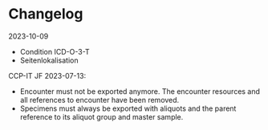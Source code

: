 # Changelog

2023-10-09
* Condition ICD-O-3-T
* Seitenlokalisation

CCP-IT JF 2023-07-13:

* Encounter must not be exported anymore. The encounter resources and all references to encounter have been removed.
* Specimens must always be exported with aliquots and the parent reference to its aliquot group and master sample.

 
